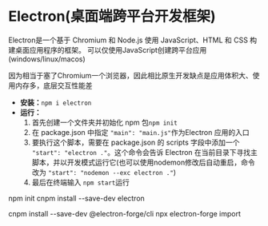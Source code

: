 # Electron(桌面端跨平台开发框架)

Electron是一个基于 Chromium 和 Node.js 使用 JavaScript、HTML 和 CSS 构建桌面应用程序的框架。
可以仅使用JavaScript创建跨平台应用(windows/linux/macos)

因为相当于塞了Chromium一个浏览器，因此相比原生开发缺点是应用体积大、使用内存多，底层交互性能差

* **安装：**`npm i electron`
* **运行：**
  1. 首先创建一个文件夹并初始化 npm 包`npm init`
  2. 在 package.json 中指定 `"main": "main.js"`作为Electron 应用的入口
  3. 要执行这个脚本，需要在 package.json 的 scripts 字段中添加一个 `"start": "electron ."`。这个命令会告诉 Electron 在当前目录下寻找主脚本，并以开发模式运行它(也可以使用nodemon修改后自动重启，命令改为 `"start": "nodemon --exc electron ."`)
  4. 最后在终端输入 `npm start`运行

npm init
cnpm install --save-dev electron

cnpm install --save-dev @electron-forge/cli
npx electron-forge import